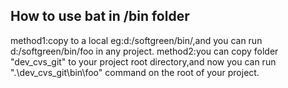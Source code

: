 ## How to use bat in /bin folder 
method1:copy to a local eg:d:/softgreen/bin/,and you can run d:/softgreen/bin/foo in any project.
method2:you can copy folder "dev_cvs_git" to your project root directory,and now you can run ".\dev_cvs_git\bin\foo" command on the root of your project.  

 